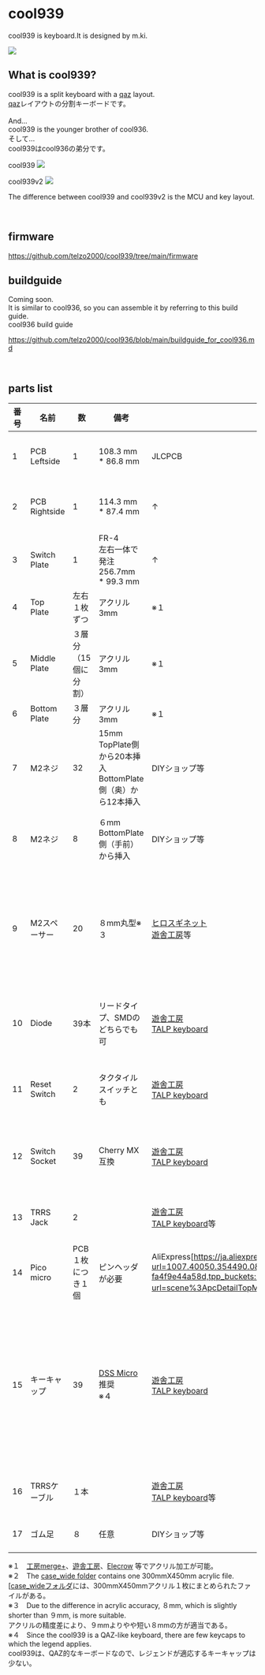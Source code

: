 # cool939

cool939 is keyboard.It is designed by m.ki.

![](img/img00002.jpg)
## What is cool939?

cool939 is a split keyboard with a [qaz](https://www.cbkbd.com/product/qaz-keyboard-kit) layout.
<br>
[qaz](https://www.cbkbd.com/product/qaz-keyboard-kit)レイアウトの分割キーボードです。
<br>
<br>
And...
<br>
cool939 is the younger brother of cool936.
<br>
そして...
<br>
cool939はcool936の弟分です。
<br>

cool939
![](img/img00001.jpg)

cool939v2
![](img/img00003.jpg)

The difference between cool939 and cool939v2 is the MCU and key layout.

<br>

## firmware

https://github.com/telzo2000/cool939/tree/main/firmware

## buildguide

Coming soon.
<br>
It is similar to cool936, so you can assemble it by referring to this build guide.
<br>
cool936 build guide

https://github.com/telzo2000/cool936/blob/main/buildguide_for_cool936.md

<br>


## parts list

|番号| 名前 | 数 | 備考 | 調達先の例 | 参考価格 |
|--|--|--|--|--|--|
|1|PCB Leftside|1|108.3 mm<br>* 86.8 mm|JLCPCB|５枚８ドル程度|
|2|PCB Rightside|1|114.3 mm<br>* 87.4 mm|↑|５枚で８ドル程度|
|3|Switch Plate|1|FR-4<br>左右一体で発注<br>256.7mm<br>* 99.3 mm|↑|５枚で25ドル程度|
|4|Top Plate|左右１枚ずつ|アクリル3mm|※１|※２|
|5|Middle Plate|３層分（15個に分割）|アクリル3mm|※１|※２|
|6|Bottom Plate|３層分|アクリル3mm|※１|※２|
|7|M2ネジ|32|15mm<br>TopPlate側から20本挿入<br>BottomPlate側（奥）から12本挿入|DIYショップ等|10本程度で100円|
|8|M2ネジ|8|６mm<br>BottomPlate側（手前）から挿入|DIYショップ等|10本程度で100円|
|9|M2スペーサー|20|８mm丸型※３|[ヒロスギネット](https://www.hirosugi-net.co.jp/shop/default.aspx)<br>[遊舎工房](https://shop.yushakobo.jp)等|20個で748円（税込）@ヒロスギネット|
|10|Diode|39本|リードタイプ、SMDのどちらでも可|[遊舎工房](https://shop.yushakobo.jp)<br>[TALP keyboard](https://talpkeyboard.net)|100個で220円（税込）|
|11|Reset Switch|2|タクタイルスイッチとも|[遊舎工房](https://shop.yushakobo.jp)<br>[TALP keyboard](https://talpkeyboard.net)|1個で11円（税込）|
|12|Switch Socket|39|Cherry MX互換|[遊舎工房](https://shop.yushakobo.jp)<br>[TALP keyboard](https://talpkeyboard.net)|10個で165円（税込）|
|13|TRRS Jack|2||[遊舎工房](https://shop.yushakobo.jp)<br>[TALP keyboard](https://talpkeyboard.net)等|１個55円（税込）|
|14|Pico micro|PCB１枚につき１個|ピンヘッダが必要|AliExpress[https://ja.aliexpress.com/item/1005005980167753.html?spm=a2g0o.detail.pcDetailTopMoreOtherSeller.2.2778qGCrqGCr4g&gps-id=pcDetailTopMoreOtherSeller&scm=1007.40050.354490.0&scm_id=1007.40050.354490.0&scm-url=1007.40050.354490.0&pvid=95b0a642-f35b-42d1-8a32-fa4f9e44a58d&_t=gps-id:pcDetailTopMoreOtherSeller,scm-url:1007.40050.354490.0,pvid:95b0a642-f35b-42d1-8a32-fa4f9e44a58d,tpp_buckets:668%232846%238111%231996&pdp_npi=4%40dis%21JPY%21515%21515%21%21%213.36%213.36%21%402101585c17088665968106079e786d%2112000035153406992%21rec%21JP%212171567483%21&utparam-url=scene%3ApcDetailTopMoreOtherSeller%7Cquery_from%3A]など|時価|
|15|キーキャップ|39|[DSS Micro](https://mechvault.net/products/dss-micro-keycap-set)推奨<br>※４|[遊舎工房](https://shop.yushakobo.jp)<br>[TALP keyboard](https://talpkeyboard.net)|1個で100円前後<br>キーキャップセットで3000円程度から|
|16|TRRSケーブル|１本||[遊舎工房](https://shop.yushakobo.jp)<br>[TALP keyboard](https://talpkeyboard.net)等|300円程度から|
|17|ゴム足|８|任意|DIYショップ等|100円程度|

※１　[工房merge+](https://www.emergeplus.jp/laser-cutting-service/contact/)、[遊舎工房](https://shop.yushakobo.jp/collections/services/products/lasercut)、[Elecrow](https://www.elecrow.com/acrylic-cutting.html) 等でアクリル加工が可能。
<br>
※２　The [case_wide folder](https://github.com/telzo2000/cool939/tree/main/case_wide) contains one 300mmX450mm acrylic file.
<br>
 [[case_wideフォルダ](https://github.com/telzo2000/cool939/tree/main/case_wide)には、300mmX450mmアクリル１枚にまとめられたファイルがある。
 <br>
※３　Due to the difference in acrylic accuracy, ８mm, which is slightly shorter than ９mm, is more suitable.
<br>アクリルの精度差により、９mmよりやや短い８mmの方が適当である。
<br>
※４　Since the cool939 is a QAZ-like keyboard, there are few keycaps to which the legend applies.
<br>
cool939は、QAZ的なキーボードなので、レジェンドが適応するキーキャップは少ない。